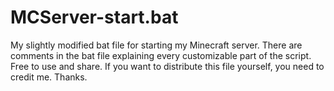 # MCServer-start.bat
My slightly modified bat file for starting my Minecraft server.
There are comments in the bat file explaining every customizable part of the script.
Free to use and share. If you want to distribute this file yourself, you need to credit me. Thanks.
